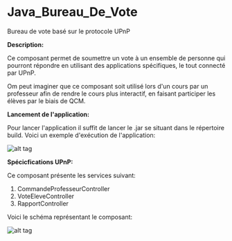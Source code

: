 # Java_Bureau_De_Vote
Bureau de vote basé sur le protocole UPnP

<strong>Description: </strong>

Ce composant permet de soumettre un vote à un ensemble de personne qui pourront répondre en utilisant des applications spécifiques,
le tout connecté par UPnP.

Om peut imaginer que ce composant soit utilisé lors d'un cours par un professeur afin de rendre le cours plus interactif, en
faisant participer les élèves par le biais de QCM. 



<strong>Lancement de l'application: </strong>

Pour lancer l'application il suffit de lancer le .jar se situant dans le répertoire build. Voici un exemple d'exécution 
de l'application:

![alt tag]()

<strong>Spécicfications UPnP:</strong>

Ce composant présente les services suivant:

  1) CommandeProfesseurController
  2) VoteEleveController
  3) RapportController
  
  

Voici le schéma représentant le composant:

![alt tag](https://github.com/components-upnp/Java_Bureau_De_Vote/blob/master/BureauDeVoteSch%C3%A9ma.png)




